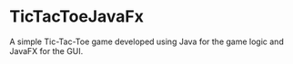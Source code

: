 # TicTacToeJavaFx
A simple Tic-Tac-Toe game developed using Java for the game logic and JavaFX for the GUI.
